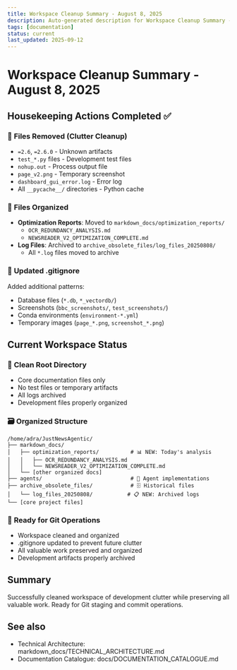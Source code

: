 ```yaml
---
title: Workspace Cleanup Summary - August 8, 2025
description: Auto-generated description for Workspace Cleanup Summary - August 8, 2025
tags: [documentation]
status: current
last_updated: 2025-09-12
---
```


# Workspace Cleanup Summary - August 8, 2025

## Housekeeping Actions Completed ✅

### 🧹 **Files Removed (Clutter Cleanup)**
- `=2.6`, `=2.6.0` - Unknown artifacts
- `test_*.py` files - Development test files  
- `nohup.out` - Process output file
- `page_v2.png` - Temporary screenshot
- `dashboard_gui_error.log` - Error log
- All `__pycache__/` directories - Python cache

### 📁 **Files Organized**
- **Optimization Reports**: Moved to `markdown_docs/optimization_reports/`
  - `OCR_REDUNDANCY_ANALYSIS.md`
  - `NEWSREADER_V2_OPTIMIZATION_COMPLETE.md`
- **Log Files**: Archived to `archive_obsolete_files/log_files_20250808/`
  - All `*.log` files moved to archive

### 🚫 **Updated .gitignore**
Added additional patterns:
- Database files (`*.db`, `*_vectordb/`)
- Screenshots (`bbc_screenshots/`, `test_screenshots/`)
- Conda environments (`environment-*.yml`)
- Temporary images (`page_*.png`, `screenshot_*.png`)

## Current Workspace Status

### 📂 **Clean Root Directory**
- Core documentation files only
- No test files or temporary artifacts
- All logs archived
- Development files properly organized

### 🗃️ **Organized Structure**
```
/home/adra/JustNewsAgentic/
├── markdown_docs/
│   ├── optimization_reports/          # 📊 NEW: Today's analysis
│   │   ├── OCR_REDUNDANCY_ANALYSIS.md
│   │   └── NEWSREADER_V2_OPTIMIZATION_COMPLETE.md
│   └── [other organized docs]
├── agents/                            # 🤖 Agent implementations
├── archive_obsolete_files/            # 🗄️ Historical files
│   └── log_files_20250808/           # 📋 NEW: Archived logs
└── [core project files]
```

### 🎯 **Ready for Git Operations**
- Workspace cleaned and organized
- .gitignore updated to prevent future clutter
- All valuable work preserved and organized
- Development artifacts properly archived

## Summary
Successfully cleaned workspace of development clutter while preserving all valuable work. Ready for Git staging and commit operations.

## See also

- Technical Architecture: markdown_docs/TECHNICAL_ARCHITECTURE.md
- Documentation Catalogue: docs/DOCUMENTATION_CATALOGUE.md

